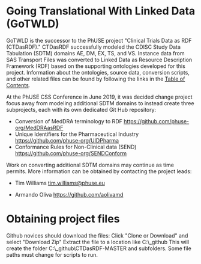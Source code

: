 # Going Translational With Linked Data (GoTWLD) 
GoTWLD is the successor to the PhUSE project "Clinical Trials Data as RDF (CTDasRDF)." CTDasRDF successfully modeled the CDISC Study Data Tabulation (SDTM) domains AE, DM, EX, TS, and VS. Instance data from  SAS Transport Files was converted to Linked Data as Resource Description Framework (RDF) based on the supporting ontologies developed for this project. Information about the ontologies, source data, conversion scripts, and other related files can be found by following the links in the  [Table of Contents](doc/TableOfContents.md).

At the PhUSE CSS Conference in June 2019, it was decided change project focus away from modeling additional SDTM domains to instead create three subprojects, each with its own dedicated Git Hub repository:

* Conversion of MedDRA terminology to RDF <https://github.com/phuse-org/MedDRAasRDF>
* Unique Identifiers for the Pharmaceutical Industry <https://github.com/phuse-org/UIDPharma>
* Conformance Rules for Non-Clinical data (SEND) <https://github.com/phuse-org/SENDConform>

Work on converting additional SDTM domains may continue as time permits. More information can be obtained by contacting the project leads:

* Tim Williams <tim.williams@phuse.eu>

* Armando Oliva <https://github.com/aolivamd>


# Obtaining project files
Github novices should download the files: 
Click "Clone or Download" and select "Download Zip"
Extract the file to a location like  C:\\_github
This will create the folder C:\\_github\\CTDasRDF-MASTER and subfolders. Some file paths must change for scripts to run. 